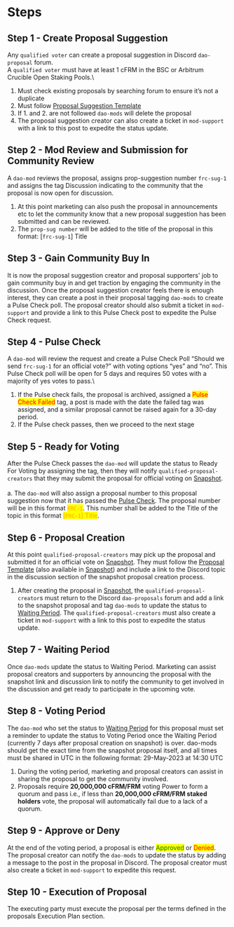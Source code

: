 # Steps

## Step 1 - Create Proposal Suggestion

Any `qualified voter` can create a proposal suggestion in Discord `dao-proposal` forum.\
A `qualified voter` must have at least 1 cFRM in the BSC or Arbitrum Crucible Open Staking Pools.\


1. Must check existing proposals by searching forum to ensure it’s not a duplicate
2. Must follow [Proposal Suggestion Template](https://docs.google.com/document/d/1KWyIue0j64Zcoyo-chDzRvykDZq9-cCEDDpX5ewUllw/edit?usp=sharing)
3. If 1. and 2. are not followed `dao-mods` will delete the proposal
4. The proposal suggestion creator can also create a ticket in `mod-support` with a link to this post to expedite the status update.

## Step 2 - Mod Review and Submission for Community Review &#x20;

A `dao-mod` reviews the proposal, assigns prop-suggestion number `frc-sug-1` and assigns the tag Discussion indicating to the community that the proposal is now open for discussion.

1. At this point marketing can also push the proposal in announcements etc to let the community know that a new proposal suggestion has been submitted and can be reviewed.
2. The `prop-sug number` will be added to the title of the proposal in this format: \[`frc-sug-1`] Title

## Step 3 - Gain Community Buy In

It is now the proposal suggestion creator and proposal supporters' job to gain community buy in and get traction by engaging the community in the discussion. Once the proposal suggestion creator feels there is enough interest, they can create a post in their proposal tagging `dao-mods` to create a Pulse Check poll. The proposal creator should also submit a ticket in `mod-support` and provide a link to this Pulse Check post to expedite the Pulse Check request.&#x20;

## Step 4 - Pulse Check

A `dao-mod` will review the request and create a Pulse Check Poll “Should we send `frc-sug-1` for an official vote?” with voting options “yes” and “no”. This Pulse Check poll will be open for 5 days and requires 50 votes with a majority of yes votes to pass.\


1. If the Pulse check fails, the proposal is archived, assigned a <mark style="color:red;">Pulse Check Failed</mark> tag, a post is made with the date the failed tag was assigned, and a similar proposal cannot be raised again for a 30-day period.
2. If the Pulse check passes, then we proceed to the next stage

## Step 5 - Ready for Voting

After the Pulse Check passes the `dao-mod` will update the status to Ready For Voting by assigning the tag, then they will notify `qualified-proposal-creators` that they may submit the proposal for official voting on [Snapshot](https://snapshot.org/#/ferrum-network.eth). \
\
a. The `dao-mod` will also assign a proposal number to this proposal suggestion now that it has passed the [Pulse Check](steps.md#step-4-pulse-check). The proposal number will be in this format <mark style="color:orange;">`FRC-1`</mark>. This number shall be added to the Title of the topic in this format <mark style="color:orange;">\[</mark><mark style="color:orange;">`FRC-1`</mark><mark style="color:orange;">] Title</mark>.

## Step 6 - Proposal Creation

At this point  `qualified-proposal-creators` may pick up the proposal and submitted it for an official vote on [Snapshot](https://snapshot.org/#/ferrum-network.eth). They must follow the [Proposal Template](https://docs.google.com/document/u/0/d/1QbZhyn3-a2X85jDsecPs\_e1hsnLMbupk8tlHMepGcq0/edit) (also available in [Snapshot](https://snapshot.org/#/ferrum-network.eth)) and include a link to the Discord topic in the discussion section of the snapshot proposal creation process.

1. After creating the proposal in [Snapshot](https://snapshot.org/#/ferrum-network.eth), the `qualified-proposal-creator`s must return to the Discord `dao-proposals` forum and add a link to the snapshot proposal and tag `dao-mods` to update the status to [Waiting Period](steps.md#step-7-waiting-period). The `qualified-proposal-creators` must also create a ticket in `mod-support` with a link to this post to expedite the status update.

## Step 7 - Waiting Period

Once `dao-mods` update the status to Waiting Period. Marketing can assist proposal creators and supporters by announcing the proposal with the snapshot link and discussion link to notify the community to get involved in the discussion and get ready to participate in the upcoming vote.

## Step 8 - Voting Period

The `dao-mod` who set the status to [Waiting Period](steps.md#step-7-waiting-period) for this proposal must set a reminder to update the status to Voting Period once the Waiting Period (currently 7 days after proposal creation on snapshot) is over. dao-mods should get the exact time from the snapshot proposal itself, and all times must be shared in UTC in the following format: 29-May-2023 at 14:30 UTC

1. During the voting period, marketing and proposal creators can assist in sharing the proposal to get the community involved.&#x20;
2. Proposals require **20,000,000 cFRM/FRM** voting Power to form a quorum and pass i.e., if less than **20,000,000 cFRM/FRM staked holders** vote, the proposal will automatically fail due to a lack of a quorum.

## Step 9 - Approve or Deny

At the end of the voting period, a proposal is either <mark style="color:green;">Approved</mark> or <mark style="color:red;">Denied</mark>. The proposal creator can notify the `dao-mods` to update the status by adding a message to the post in the proposal in Discord. The proposal creator must also create a ticket in `mod-support` to expedite this request.

## Step 10 - Execution of Proposal

The executing party must execute the proposal per the terms defined in the proposals Execution Plan section.
